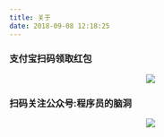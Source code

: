 ```yaml
---
title: 关于
date: 2018-09-08 12:18:25
---
```


### 支付宝扫码领取红包
<div style="text-align: center;flex: 1;">
  <img src="about/index/1544751367375.jpg"/>
</div>

### 扫码关注公众号:程序员的脑洞

<div style="text-align: center;flex: 1;">
  <img src="about/index/qrcode.jpg"/>
</div>
